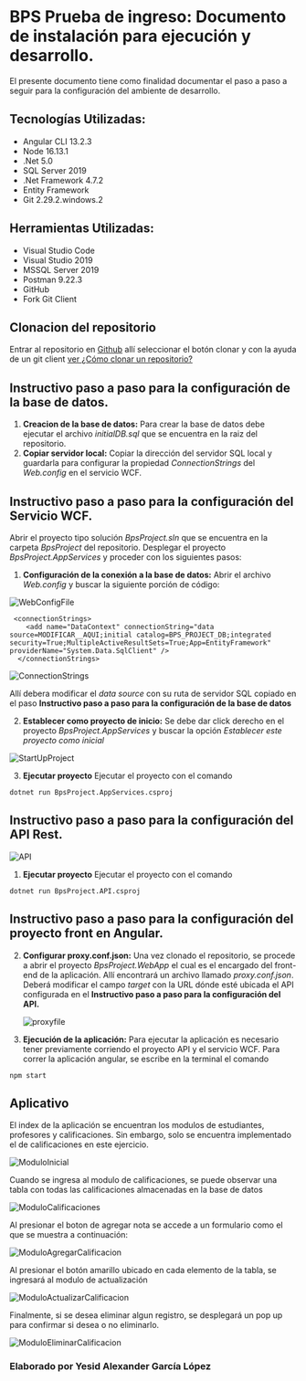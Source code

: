 # BPS Prueba de ingreso: Documento de instalación para ejecución y desarrollo.

El presente documento tiene como finalidad documentar el paso a paso a seguir para la configuración del ambiente de desarrollo.

## Tecnologías Utilizadas:

- Angular CLI 13.2.3
- Node 16.13.1
- .Net 5.0
- SQL Server 2019
- .Net Framework 4.7.2
- Entity Framework
- Git 2.29.2.windows.2

## Herramientas Utilizadas:

- Visual Studio Code
- Visual Studio 2019
- MSSQL Server 2019
- Postman 9.22.3
- GitHub
- Fork Git Client

## Clonacion del repositorio

Entrar al repositorio en [Github](https://github.com/devgalop/bpsTestProject) allí seleccionar el botón clonar y con la ayuda de un git client [ver ¿Cómo clonar un repositorio?](https://docs.github.com/en/desktop/contributing-and-collaborating-using-github-desktop/adding-and-cloning-repositories/cloning-and-forking-repositories-from-github-desktop)

## Instructivo paso a paso para la configuración de la base de datos.

1. **Creacion de la base de datos:** Para crear la base de datos debe ejecutar el archivo _initialDB.sql_ que se encuentra en la raiz del repositorio.
2. **Copiar servidor local:** Copiar la dirección del servidor SQL local y guardarla para configurar la propiedad _ConnectionStrings_ del _Web.config_ en el servicio WCF.

## Instructivo paso a paso para la configuración del Servicio WCF.

Abrir el proyecto tipo solución _BpsProject.sln_ que se encuentra en la carpeta _BpsProject_ del repositorio. Desplegar el proyecto _BpsProject.AppServices_ y proceder con los siguientes pasos:

1. **Configuración de la conexión a la base de datos:** Abrir el archivo _Web.config_ y buscar la siguiente porción de código:

![WebConfigFile](/recursos/webconfig.png "WebConfigFile")

```
 <connectionStrings>
    <add name="DataContext" connectionString="data source=MODIFICAR__AQUI;initial catalog=BPS_PROJECT_DB;integrated security=True;MultipleActiveResultSets=True;App=EntityFramework" providerName="System.Data.SqlClient" />
  </connectionStrings>
```

![ConnectionStrings](/recursos/change-connectionstring.png "CambiarConexionBD")

Allí debera modificar el _data source_ con su ruta de servidor SQL copiado en el paso **Instructivo paso a paso para la configuración de la base de datos**

2. **Establecer como proyecto de inicio:** Se debe dar click derecho en el proyecto _BpsProject.AppServices_ y buscar la opción _Establecer este proyecto como inicial_

![StartUpProject](/recursos/setup-startup-project.png "StartUpProject")

3. **Ejecutar proyecto** Ejecutar el proyecto con el comando

```
dotnet run BpsProject.AppServices.csproj
```

## Instructivo paso a paso para la configuración del API Rest.

![API](/recursos/api.png "API")

1. **Ejecutar proyecto** Ejecutar el proyecto con el comando

```
dotnet run BpsProject.API.csproj
```

## Instructivo paso a paso para la configuración del proyecto front en Angular.

2. **Configurar proxy.conf.json:** Una vez clonado el repositorio, se procede a abrir el proyecto _BpsProject.WebApp_ el cual es el encargado del front-end de la aplicación.
   Allí encontrará un archivo llamado _proxy.conf.json_. Deberá modificar el campo _target_ con la URL dónde esté ubicada el API configurada en el **Instructivo paso a paso para la configuración del API.**

   ![proxyfile](/recursos/proxyfile.png "proxyfile")

3. **Ejecución de la aplicación:** Para ejecutar la aplicación es necesario tener previamente corriendo el proyecto API y el servicio WCF.
   Para correr la aplicación angular, se escribe en la terminal el comando

```
npm start
```

## Aplicativo

El index de la aplicación se encuentran los modulos de estudiantes, profesores y calificaciones. Sin embargo, solo se encuentra implementado el de calificaciones en este ejercicio.

![ModuloInicial](/recursos/app-main.png "Index")

Cuando se ingresa al modulo de calificaciones, se puede observar una tabla con todas las calificaciones almacenadas en la base de datos

![ModuloCalificaciones](/recursos/app-grades-mod.png "ModuloCalificaciones")

Al presionar el boton de agregar nota se accede a un formulario como el que se muestra a continuación:

![ModuloAgregarCalificacion](/recursos/app-addgrade-mod.png "ModuloAgregarCalificaciones")

Al presionar el botón amarillo ubicado en cada elemento de la tabla, se ingresará al modulo de actualización

![ModuloActualizarCalificacion](/recursos/app-updategrade-mod.png "ModuloActualizacionCalificaciones")

Finalmente, si se desea eliminar algun registro, se desplegará un pop up para confirmar si desea o no eliminarlo.

![ModuloEliminarCalificacion](/recursos/app-deletegrade-mod.png "ModuloEliminarCalificaciones")

### Elaborado por Yesid Alexander García López
